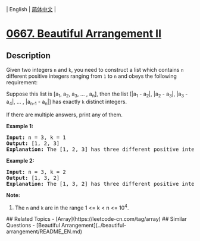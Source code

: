 
| English | [简体中文](README.md) |
# [0667. Beautiful Arrangement II](https://leetcode-cn.com/problems/beautiful-arrangement-ii/)
## Description
<p>
Given two integers <code>n</code> and <code>k</code>, you need to construct a list which contains <code>n</code> different positive integers ranging from <code>1</code> to <code>n</code> and obeys the following requirement: <br/>

Suppose this list is [a<sub>1</sub>, a<sub>2</sub>, a<sub>3</sub>, ... , a<sub>n</sub>], then the list [|a<sub>1</sub> - a<sub>2</sub>|, |a<sub>2</sub> - a<sub>3</sub>|, |a<sub>3</sub> - a<sub>4</sub>|, ... , |a<sub>n-1</sub> - a<sub>n</sub>|] has exactly <code>k</code> distinct integers.
</p>

<p>
If there are multiple answers, print any of them.
</p>

<p><b>Example 1:</b><br/>
<pre>
<b>Input:</b> n = 3, k = 1
<b>Output:</b> [1, 2, 3]
<b>Explanation:</b> The [1, 2, 3] has three different positive integers ranging from 1 to 3, and the [1, 1] has exactly 1 distinct integer: 1.
</pre>
</p>

<p><b>Example 2:</b><br />
<pre>
<b>Input:</b> n = 3, k = 2
<b>Output:</b> [1, 3, 2]
<b>Explanation:</b> The [1, 3, 2] has three different positive integers ranging from 1 to 3, and the [2, 1] has exactly 2 distinct integers: 1 and 2.
</pre>
</p>

<p><b>Note:</b><br>
<ol>
<li>The <code>n</code> and <code>k</code> are in the range 1 <= k < n <= 10<sup>4</sup>.</li>
</ol>
</p>
## Related Topics
- [Array](https://leetcode-cn.com/tag/array)
## Similar Questions
- [Beautiful Arrangement](../beautiful-arrangement/README_EN.md)
